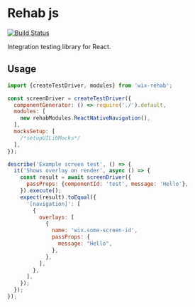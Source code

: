 Rehab js
========

[![Build Status](https://travis-ci.com/wix-incubator/wix-rehab.svg?token=ECstxpHzEZeQwCfcirJ4&branch=master)](https://travis-ci.com/wix-incubator/wix-rehab)

Integration testing library for React.


Usage
-----

```js
import {createTestDriver, modules} from 'wix-rehab';

const screenDriver = createTestDriver({
  componentGenerator: () => require('./').default,
  modules: [
    new rehabModules.ReactNativeNavigation(),
  ],
  mocksSetup: [
    /*setupUILibMocks*/
  ],
});

describe('Example screen test', () => {
  it('Shows overlay on render', async () => {
    const result = await screenDriver({
      passProps: {componentId: 'test', message: 'Hello'},
    }).execute();
    expect(result).toEqual({
      '[navigation]': [
        {
          overlays: [
            {
              name: 'wix.some-screen-id',
              passProps: {
                message: "Hello",
              },
            },
          ],
        },
      ],
    });
  });
});

```

